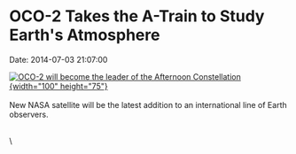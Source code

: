 OCO-2 Takes the A-Train to Study Earth\'s Atmosphere
====================================================

Date: 2014-07-03 21:07:00

[![OCO-2 will become the leader of the Afternoon
Constellation](http://www.jpl.nasa.gov/images/earth/oco/20140703/oco20140703-226.jpg){width="100"
height="75"}](http://www.jpl.nasa.gov/news/news.php?release=2014-219&rn=news.xml&rst=4204)\
\
New NASA satellite will be the latest addition to an international line
of Earth observers.

\
\
